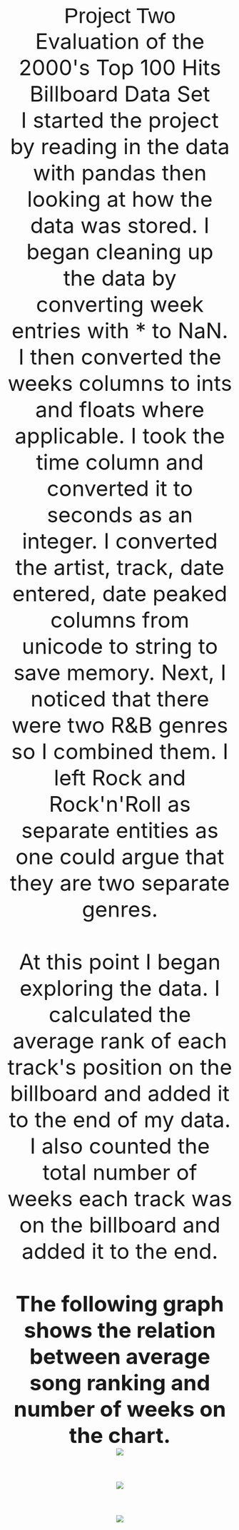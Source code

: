 <center>
<br>
<font size="32"><font face="arial">Project Two</font>
<br>
Evaluation of the 2000's Top 100 Hits Billboard Data Set


<br>
I started the project by reading in the data with pandas then looking at how the data was stored.  I began cleaning up the data by converting week entries with * to NaN.  I then converted the weeks columns to ints and floats where applicable.  I took the time column and converted it to seconds as an integer.  I converted the artist, track, date entered, date peaked columns from unicode to string to save memory.  Next, I noticed that there were two R&B genres so I combined them.  I left Rock and Rock'n'Roll as separate entities as one could argue that they are two separate genres.
<br><br>
At this point I began exploring the data.  I calculated the average rank of each track's position on the billboard and added it to the end of my data.  I also counted the total number of weeks each track was on the billboard and added it to the end.
<br>
<br><b>The following graph shows the relation between average song ranking and number of weeks on the chart.</b>
<br>
<img src="https://jasanford24.github.io/images/billboard_scatter.png">
<br>
<br>
<img src="https://jasanford24.github.io/images/falloff_line.png">
<br><br>
<img src="https://jasanford24.github.io/images/genres_bar.png">
</center>

